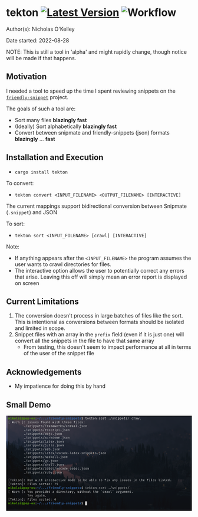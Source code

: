 # tekton   [![Latest Version]][crates.io] ![Workflow]

[Workflow]: https://github.com/OkelleyDevelopment/tekton/actions/workflows/ci.yml/badge.svg
[Latest Version]: https://img.shields.io/crates/v/tekton.svg
[crates.io]: https://crates.io/crates/tekton

Author(s): Nicholas O'Kelley

Date started: 2022-08-28

NOTE: This is still a tool in 'alpha' and might rapidly change, though notice will be made if that happens.

## Motivation

I needed a tool to speed up the time I spent reviewing snippets on the [`friendly-snippet`](https://github.com/rafamadriz/friendly-snippets) project.


The goals of such a tool are:

- Sort many files **blazingly fast** 
- (Ideally) Sort alphabetically **blazingly fast**
- Convert between snipmate and friendly-snippets (json) formats **blazingly** ... **fast**


## Installation and Execution

- `cargo install tekton`

To convert: 

- `tekton convert <INPUT_FILENAME> <OUTPUT_FILENAME> [INTERACTIVE]`

The current mappings support bidirectional conversion between Snipmate (`.snippet`) and JSON

To sort: 
- `tekton sort <INPUT_FILENAME> [crawl] [INTERACTIVE]`

Note: 
- If anything appears after the `<INPUT_FILENAME>` the program assumes the user wants to crawl directories for files.
- The interactive option allows the user to potentially correct any errors that arise. Leaving  this off will simply mean an error report is displayed on screen

## Current Limitations

1. The conversion doesn't process in large batches of files like the sort. This is intentional as conversions between formats should be isolated and limited in scope.
2. Snippet files with an array in the `prefix` field (even if it is just one) will convert all the snippets in the file to have that same array 
    - From testing, this doesn't seem to impact performance at all in terms of the user of the snippet file

## Acknowledgements

- My impatience for doing this by hand 

## Small Demo

<img  src="./images/demo.png" alt="cli demo" />

